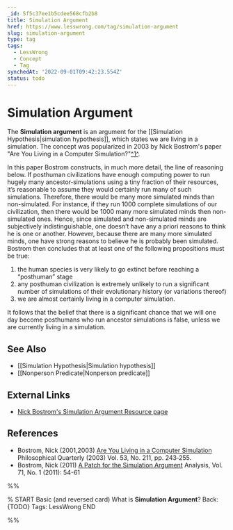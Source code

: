 ```yaml
---
_id: 5f5c37ee1b5cdee568cfb2b8
title: Simulation Argument
href: https://www.lesswrong.com/tag/simulation-argument
slug: simulation-argument
type: tag
tags:
  - LessWrong
  - Concept
  - Tag
synchedAt: '2022-09-01T09:42:23.554Z'
status: todo
---
```


# Simulation Argument

The **Simulation argument** is an argument for the [[Simulation Hypothesis|simulation hypothesis]], which states we are living in a simulation. The concept was popularized in 2003 by Nick Bostrom's paper "Are You Living in a Computer Simulation?"[^1^](#fn1).

In this paper Bostrom constructs, in much more detail, the line of reasoning below. If posthuman civilizations have enough computing power to run hugely many ancestor‐simulations using a tiny fraction of their resources, it’s reasonable to assume they would certainly run many of such simulations. Therefore, there would be many more simulated minds than non-simulated. For instance, if they run 1000 complete simulations of our civilization, then there would be 1000 many more simulated minds then non-simulated ones. Hence, since simulated and non-simulated minds are subjectively indistinguishable, one doesn’t have any a priori reasons to think he is one or another. However, because there are many more simulated minds, one have strong reasons to believe he is probably been simulated. Bostrom then concludes that at least one of the following propositions must be true:

1. the human species is very likely to go extinct before reaching a “posthuman” stage
2. any posthuman civilization is extremely unlikely to run a significant number of simulations of their evolutionary history (or variations thereof)
3. we are almost certainly living in a computer simulation.

It follows that the belief that there is a significant chance that we will one day become posthumans who run ancestor simulations is false, unless we are currently living in a simulation.

## See Also

- [[Simulation Hypothesis|Simulation hypothesis]]
- [[Nonperson Predicate|Nonperson predicate]]

## External Links

- [Nick Bostrom's Simulation Argument Resource page](http://www.simulation-argument.com/)

## References

- Bostrom, Nick (2001,2003) [Are You Living in a Computer Simulation](http://www.simulation-argument.com/simulation.pdf) Philosophical Quarterly (2003) Vol. 53, No. 211, pp. 243‐255.
- Bostrom, Nick (2011) [A Patch for the Simulation Argument](http://www.simulation-argument.com/patch.pdf) Analysis, Vol. 71, No. 1 (2011): 54-61


%%

% START
Basic (and reversed card)
What is **Simulation Argument**?
Back: {TODO}
Tags: LessWrong
END
<!--ID: 1663156968864-->


%%
	
